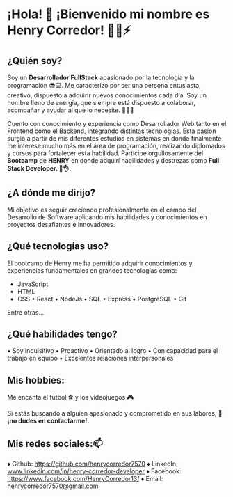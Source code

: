  # ¡Hola! 👋 ¡Bienvenido mi nombre es Henry Corredor! 🕵️‍♂️⚡

## ¿Quién soy?
Soy un **Desarrollador FullStack** apasionado por la tecnología y la programación 😎💻. Me caracterizo por ser una persona entusiasta, creativo, dispuesto a adquirir nuevos conocimientos cada día. Soy un hombre lleno de energía, que siempre está dispuesto a colaborar, acompañar y ayudar al que lo necesite. **🤝💪😉**

Cuento con conocimiento y experiencia como Desarrollador Web tanto en el Frontend como el Backend, integrando distintas tecnologías. Esta pasión surgió a partir de mis diferentes estudios en sistemas en donde finalmente me interese mucho más en el área de programación, realizando diplomados y cursos para fortalecer esta habilidad. Participe orgullosamente del **Bootcamp** de **HENRY** en donde adquirí habilidades y destrezas como **Full Stack Developer. 🚀👌.** 

## ¿A dónde me dirijo?
Mi objetivo es seguir creciendo profesionalmente en el campo del Desarrollo de Software aplicando mis habilidades y conocimientos en proyectos desafiantes e innovadores. 

## ¿Qué tecnologías uso?
El bootcamp de Henry me ha permitido adquirir conocimientos y experiencias fundamentales en grandes tecnologías como:
  - JavaScript
  - HTML
  - CSS
   • React
   • NodeJs
   • SQL
   • Express
   • PostgreSQL
   • Git
  
Entre otras...

## ¿Qué habilidades tengo?
  • Soy inquisitivo
  • Proactivo
  • Orientado al logro
  • Con capacidad para el trabajo en equipo
  • Excelentes relaciones interpersonales 

## Mis hobbies:
Me encanta el fútbol ⚽ y los videojuegos 🎮
  
Si estás buscando a alguien apasionado y comprometido en sus labores, **💬¡no dudes en contactarme!.**

## Mis redes sociales:📫
  ♦ Github: https://github.com/henrycorredor7570
  ♦ LinkedIn: www.linkedin.com/in/henry-corredor-developer
  ♦ Facebook: https://www.facebook.com/HenryCorredor13/
  ♦ Email: henrycorredor7570@gmail.com
